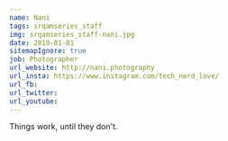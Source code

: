 ```yaml
---
name: Nani
tags: srqamseries_staff
img: srqamseries_staff-nani.jpg
date: 2019-01-01
sitemapIgnore: true
job: Photographer
url_website: http://nani.photography
url_insta: https://www.instagram.com/tech_nerd_love/
url_fb: 
url_twitter:
url_youtube: 
---
```

<p class="quote-text">
Things work, until they don't.
</p>